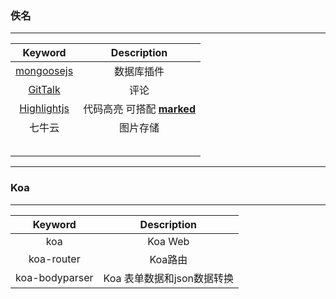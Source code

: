 ### 佚名

---

|                         Keyword                         |                         Description                          |
| :-----------------------------------------------------: | :----------------------------------------------------------: |
| [mongoosejs](http://www.mongoosejs.net/docs/index.html) |                          数据库插件                          |
|       [GitTalk](https://github.com/gitalk/gitalk)       |                             评论                             |
|         [Highlightjs](https://highlightjs.org/)         | 代码高亮 可搭配  [**marked** ](https://github.com/markedjs/marked) |
|                         七牛云                          |                           图片存储                           |
|                                                         |                                                              |
|                                                         |                                                              |
|                                                         |                                                              |
|                                                         |                                                              |
|                                                         |                                                              |

---

### Koa

---

|    Keyword     |        Description         |
| :------------: | :------------------------: |
|      koa       |          Koa Web           |
|   koa-router   |          Koa路由           |
| koa-bodyparser | Koa 表单数据和json数据转换 |

